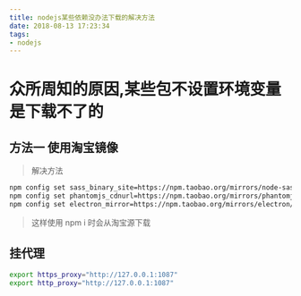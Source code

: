```yaml
---
title: nodejs某些依赖没办法下载的解决方法
date: 2018-08-13 17:23:34
tags:
- nodejs
---
```


# 众所周知的原因,某些包不设置环境变量是下载不了的

## 方法一 使用淘宝镜像

> 解决方法

```bash
npm config set sass_binary_site=https://npm.taobao.org/mirrors/node-sass/
npm config set phantomjs_cdnurl=https://npm.taobao.org/mirrors/phantomjs/
npm config set electron_mirror=https://npm.taobao.org/mirrors/electron/
```

> 这样使用 npm i 时会从淘宝源下载

## 挂代理

```bash
export https_proxy="http://127.0.0.1:1087"
export http_proxy="http://127.0.0.1:1087"
```
